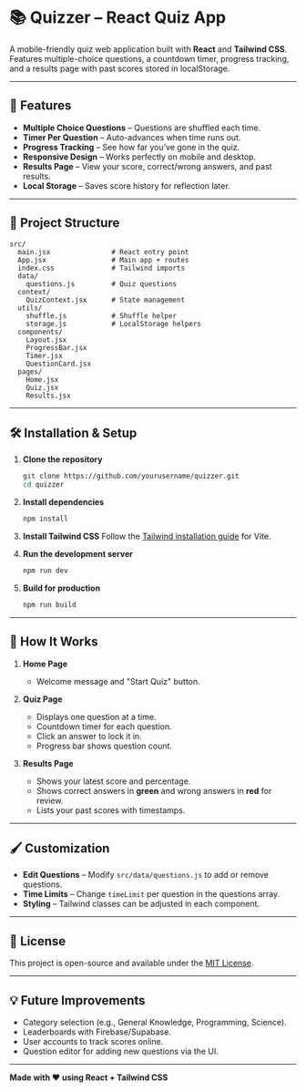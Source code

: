 # 📚 Quizzer – React Quiz App

A mobile-friendly quiz web application built with **React** and **Tailwind CSS**.  
Features multiple-choice questions, a countdown timer, progress tracking, and a results page with past scores stored in localStorage.

---

## 🚀 Features

- **Multiple Choice Questions** – Questions are shuffled each time.
- **Timer Per Question** – Auto-advances when time runs out.
- **Progress Tracking** – See how far you’ve gone in the quiz.
- **Responsive Design** – Works perfectly on mobile and desktop.
- **Results Page** – View your score, correct/wrong answers, and past results.
- **Local Storage** – Saves score history for reflection later.

---

## 📂 Project Structure

```
src/
  main.jsx               # React entry point
  App.jsx                # Main app + routes
  index.css              # Tailwind imports
  data/
    questions.js         # Quiz questions
  context/
    QuizContext.jsx      # State management
  utils/
    shuffle.js           # Shuffle helper
    storage.js           # LocalStorage helpers
  components/
    Layout.jsx
    ProgressBar.jsx
    Timer.jsx
    QuestionCard.jsx
  pages/
    Home.jsx
    Quiz.jsx
    Results.jsx
```

---

## 🛠 Installation & Setup

1. **Clone the repository**

   ```bash
   git clone https://github.com/yourusername/quizzer.git
   cd quizzer
   ```

2. **Install dependencies**

   ```bash
   npm install
   ```

3. **Install Tailwind CSS**
   Follow the [Tailwind installation guide](https://tailwindcss.com/docs/guides/vite) for Vite.

4. **Run the development server**

   ```bash
   npm run dev
   ```

5. **Build for production**
   ```bash
   npm run build
   ```

---

## 📄 How It Works

1. **Home Page**

   - Welcome message and "Start Quiz" button.

2. **Quiz Page**

   - Displays one question at a time.
   - Countdown timer for each question.
   - Click an answer to lock it in.
   - Progress bar shows question count.

3. **Results Page**
   - Shows your latest score and percentage.
   - Shows correct answers in **green** and wrong answers in **red** for review.
   - Lists your past scores with timestamps.

---

## 🖌 Customization

- **Edit Questions** – Modify `src/data/questions.js` to add or remove questions.
- **Time Limits** – Change `timeLimit` per question in the questions array.
- **Styling** – Tailwind classes can be adjusted in each component.

---

## 📜 License

This project is open-source and available under the [MIT License](LICENSE).

---

## 💡 Future Improvements

- Category selection (e.g., General Knowledge, Programming, Science).
- Leaderboards with Firebase/Supabase.
- User accounts to track scores online.
- Question editor for adding new questions via the UI.

---

**Made with ❤️ using React + Tailwind CSS**

<!-- From CJ -->

